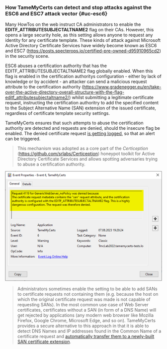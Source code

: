 ### How TameMyCerts can detect and stop attacks against the ESC6 and ESC7 attack vector {#uc-esc6}

Many HowTos on the web instruct CA administrators to enable the **EDITF\_ATTRIBUTESUBJECTALTNAME2** flag on their CAs. However, this opens a large security hole, as this setting allows anyone to request any identity for any certificate template. These kinds of attack against Microsoft Active Directory Certificate Services have widely become known as ESC6 and ESC7 (<https://posts.specterops.io/certified-pre-owned-d95910965cd2>) in the security scene.

ESC6 abuses a certification authority that has the EDITF\_ATTRIBUTESUBJECTALTNAME2 flag globally enabled. When this flag is enabled in the certification authoritys configuration - either by lack of knowledge or by accident - an attacker can send a malicious request attribute to the certification authority (<https://www.gradenegger.eu/en/take-over-the-active-directory-overall-structure-with-the-flag-editf_attributesubjectaltname2/>) whilst submitting a legitimate certificate request, instructing the certification authoritry to add the specified content to the Subject Alternative Name (SAN) extension of the issued certificate, regardless of certificate template security settings.

TameMyCerts ensures that such attempts to abuse the certification authority are detected and requests are denied, should the insecure flag be enabled. The denied certificate request [is getting logged](#logs), so that an alert can be triggered.

> This mechanism was adopted as a core part of the _Certiception_ (<https://github.com/srlabs/Certiception>) honeypot toolkit for Active Directory Certificate Services and allows spotting adversaries trying to abuse a certification authority.

![Preventing the ESC6 attack with TameMyCerts](resources/prevent-esc6.png)

> Administrators sometimes enable the setting to be able to add SANs to certificate requests not containing them (e.g. because the host on which the original certificate request was made is not capable of requesting SANs). In the most common use case of Web Server certificates, certificates without a SAN (in form of a DNS Name) will get rejected by applications (any modern web browser like Mozilla Firefox, Google Chrome, Microsoft Edge, and so on). TameMyCerts provides a secure alternative to this approach in that it is able to detect DNS Names and IP addresses found in the Common Name of a certificate request and [automatically transfer them to a newly-built SAN certificate extension](#uc-supplement-dns).